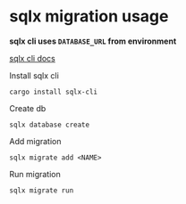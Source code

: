 # sqlx migration usage

**sqlx cli uses `DATABASE_URL` from environment**

[sqlx cli docs](https://github.com/launchbadge/sqlx/tree/main/sqlx-cli)

Install sqlx cli
```shell
cargo install sqlx-cli
```

Create db
```shell
sqlx database create
```

Add migration
```shell
sqlx migrate add <NAME>
```

Run migration
```shell
sqlx migrate run
```
